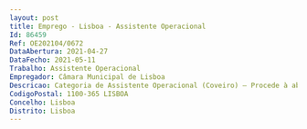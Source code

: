 ```yaml
--- 
layout: post
title: Emprego - Lisboa - Assistente Operacional
Id: 86459
Ref: OE202104/0672
DataAbertura: 2021-04-27
DataFecho: 2021-05-11
Trabalho: Assistente Operacional
Empregador: Câmara Municipal de Lisboa
Descricao: Categoria de Assistente Operacional (Coveiro) – Procede à abertura e aterro de sepulturas, ao depósito e ao levantamento dos restos mortais  cuida do setor do cemitério que lhe está distribuído.
CodigoPostal: 1100-365 LISBOA
Concelho: Lisboa
Distrito: Lisboa
--- 
```

